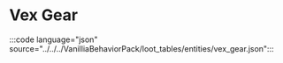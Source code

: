 # Vex Gear

:::code language="json" source="../../../VanilliaBehaviorPack/loot_tables/entities/vex_gear.json":::